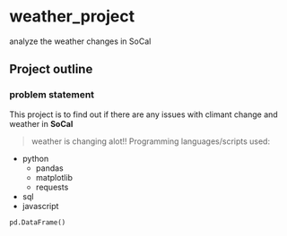 # weather_project
analyze the weather changes in SoCal

## Project outline

### problem statement
This project is to find out if there are any issues with climant change and weather in **SoCal**
> weather is changing alot!!
Programming languages/scripts used:
* python
  - pandas
  - matplotlib
  - requests
* sql
* javascript

` pd.DataFrame() `

